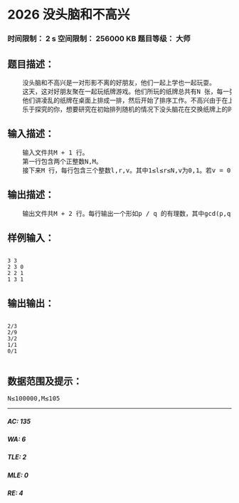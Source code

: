# 2026 没头脑和不高兴   
### 时间限制： 2 s     空间限制： 256000 KB     题目等级： 大师  
## 题目描述：  

<pre>
    没头脑和不高兴是一对形影不离的好朋友，他们一起上学也一起玩耍。  
    这天，这对好朋友聚在一起玩纸牌游戏。他们所玩的纸牌总共有N 张，每一张上面都有一个1 N 的数组，任意两张纸牌上的数字都不相同。根据他们制定的游戏规则，在每局游戏的开始，所有的牌需要按照从1 N 的顺序排好。在开心地完了一局牌之后，他们发现牌的顺序被弄得乱七八遭，将它们排好序是一件挺麻烦的事情。  
    他们讲凌乱的纸牌在桌面上排成一排，然后开始了排序工作。不高兴由于在上一局游戏中输了牌，非常不高兴。他只将其中(奇数位置) 的牌排成了升序，然后把剩下的任务推给了没头脑。没头脑非常没头脑，他采取了一个有些笨的排序方式。每次，他找到两张相邻并且顺序不对的牌交换他们，直到整个序列被排好序为止。  
    乐于探究的你，想要研究在初始排列随机的情况下没头脑花在交换纸牌上的时间。假设没头脑每交换一对纸牌花费的时间为1，你希望求出他排序时间的期望。此外，为了更好地分析这个问题，你还希望能够计算出所花时间的方差。更进一步地，如果(被不高兴排好序的位置发生了变化)，你是否还能求出没头脑用来排序的时间期望呢？
</pre>
  
  
## 输入描述：  

<pre>
    输入文件共M + 1 行。  
    第一行包含两个正整数N,M。  
    接下来M 行，每行包含三个整数l,r,v。其中1≤l≤r≤N,v为0,1。若v = 0 则表示不高兴不再对l 到r 之间的位置排序；反之若v = 1 则表示被不高兴排序的位置将涵盖l 到r。
</pre>
  
  
## 输出描述：  

<pre>
    输出文件共M + 2 行。每行输出一个形如p / q 的有理数，其中gcd(p,q) =1,q≥ 1,p,q为自然数。    第一行输出在初始条件下没头脑排序时间的期望。    第二行输出在初始条件下没头脑排序时间的方差。    接下来M行，每行分别输出在对不高兴排序的位置进行了前若干次修改之后没头脑排序时间的期望。
</pre>
  
  
## 样例输入：  

<pre><code>
3 3  
2 3 0  
2 2 1  
1 3 1
</code></pre>
  
  
## 输出输出：  

<pre><code>
2/3  
2/9  
3/2  
1/1  
0/1
 
</code></pre>
  
  
## 数据范围及提示：  

<pre>
N≤100000,M≤105
</pre>
  
  
***  

##### AC: 135  
##### WA: 6  
##### TLE: 2  
##### MLE: 0  
##### RE: 4  
